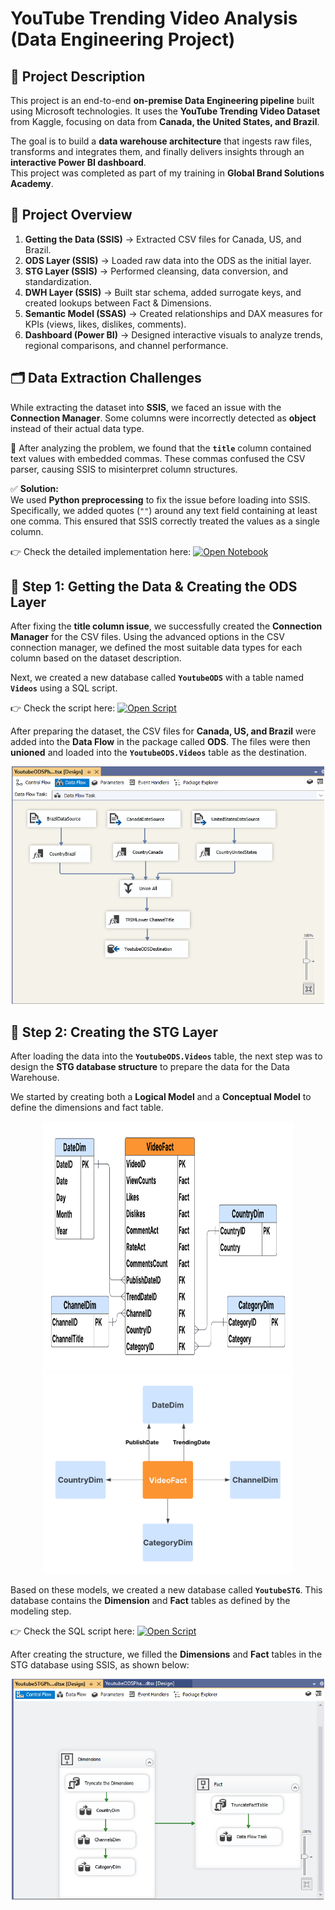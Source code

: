 # YouTube Trending Video Analysis (Data Engineering Project)

## 📌 Project Description  
This project is an end-to-end **on-premise Data Engineering pipeline** built using Microsoft technologies. It uses the **YouTube Trending Video Dataset** from Kaggle, focusing on data from **Canada, the United States, and Brazil**.  

The goal is to build a **data warehouse architecture** that ingests raw files, transforms and integrates them, and finally delivers insights through an **interactive Power BI dashboard**.  
This project was completed as part of my training in **Global Brand Solutions Academy**.  

## 🔎 Project Overview  
1. **Getting the Data (SSIS)** → Extracted CSV files for Canada, US, and Brazil.  
2. **ODS Layer (SSIS)** → Loaded raw data into the ODS as the initial layer.  
3. **STG Layer (SSIS)** → Performed cleansing, data conversion, and standardization.  
4. **DWH Layer (SSIS)** → Built star schema, added surrogate keys, and created lookups between Fact & Dimensions.  
5. **Semantic Model (SSAS)** → Created relationships and DAX measures for KPIs (views, likes, dislikes, comments).  
6. **Dashboard (Power BI)** → Designed interactive visuals to analyze trends, regional comparisons, and channel performance.  


## 🗂 Data Extraction Challenges  

While extracting the dataset into **SSIS**, we faced an issue with the **Connection Manager**. Some columns were incorrectly detected as **object** instead of their actual data type.  

🔎 After analyzing the problem, we found that the **`title`** column contained text values with embedded commas. These commas confused the CSV parser, causing SSIS to misinterpret column structures.  

✅ **Solution:**  
We used **Python preprocessing** to fix the issue before loading into SSIS. Specifically, we added quotes (`""`) around any text field containing at least one comma. This ensured that SSIS correctly treated the values as a single column.  

👉 Check the detailed implementation here: [![Open Notebook](https://img.shields.io/badge/Jupyter-Notebook-orange?logo=jupyter)](fixing-the-youtube-title-feature.ipynb)  

## 🔹 Step 1: Getting the Data & Creating the ODS Layer  

After fixing the **title column issue**, we successfully created the **Connection Manager** for the CSV files. Using the advanced options in the CSV connection manager, we defined the most suitable data types for each column based on the dataset description.  

Next, we created a new database called **`YoutubeODS`** with a table named **`Videos`** using a SQL script.  

👉 Check the script here: [![Open Script](https://img.shields.io/badge/SQL-Script-blue?logo=databricks)](SQL%20Queries/ODS_Creation.sql)  

After preparing the dataset, the CSV files for **Canada, US, and Brazil** were added into the **Data Flow** in the package called **ODS**. The files were then **unioned** and loaded into the **`YoutubeODS.Videos`** table as the destination.  

<p align="center">  
  <img src="Full Flow ScreenShots/1) ETL Pipeline/ODS.png" alt="ODS Data Flow" width="500"/>  
</p>  

## 🔹 Step 2: Creating the STG Layer  

After loading the data into the **`YoutubeODS.Videos`** table, the next step was to design the **STG database structure** to prepare the data for the Data Warehouse.  

We started by creating both a **Logical Model** and a **Conceptual Model** to define the dimensions and fact table.  

<p align="center">  
  <img src="Data Models/Logical Model.png" alt="Logical Model" width="400" height="400"/>  
  <img src="Data Models/Conceptual model.png" alt="Conceptual Model" width="400"/>  
</p>  

Based on these models, we created a new database called **`YoutubeSTG`**. This database contains the **Dimension** and **Fact** tables as defined by the modeling step.  

👉 Check the SQL script here: [![Open Script](https://img.shields.io/badge/SQL-Script-blue?logo=databricks)](SQL%20Queries/DimsFactCreation.sql)  

After creating the structure, we filled the **Dimensions** and **Fact** tables in the STG database using SSIS, as shown below:  

<p align="center">  
  <img src="Full Flow ScreenShots/1) ETL Pipeline/STG Full View.png" alt="STG Data Flow" width="500"/>  
</p>  


